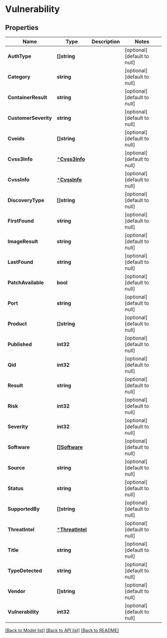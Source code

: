 # Vulnerability

## Properties
Name | Type | Description | Notes
------------ | ------------- | ------------- | -------------
**AuthType** | **[]string** |  | [optional] [default to null]
**Category** | **string** |  | [optional] [default to null]
**ContainerResult** | **string** |  | [optional] [default to null]
**CustomerSeverity** | **string** |  | [optional] [default to null]
**Cveids** | **[]string** |  | [optional] [default to null]
**Cvss3Info** | [***Cvss3Info**](Cvss3Info.md) |  | [optional] [default to null]
**CvssInfo** | [***CvssInfo**](CvssInfo.md) |  | [optional] [default to null]
**DiscoveryType** | **[]string** |  | [optional] [default to null]
**FirstFound** | **string** |  | [optional] [default to null]
**ImageResult** | **string** |  | [optional] [default to null]
**LastFound** | **string** |  | [optional] [default to null]
**PatchAvailable** | **bool** |  | [optional] [default to null]
**Port** | **string** |  | [optional] [default to null]
**Product** | **[]string** |  | [optional] [default to null]
**Published** | **int32** |  | [optional] [default to null]
**Qid** | **int32** |  | [optional] [default to null]
**Result** | **string** |  | [optional] [default to null]
**Risk** | **int32** |  | [optional] [default to null]
**Severity** | **int32** |  | [optional] [default to null]
**Software** | [**[]Software**](Software.md) |  | [optional] [default to null]
**Source** | **string** |  | [optional] [default to null]
**Status** | **string** |  | [optional] [default to null]
**SupportedBy** | **[]string** |  | [optional] [default to null]
**ThreatIntel** | [***ThreatIntel**](ThreatIntel.md) |  | [optional] [default to null]
**Title** | **string** |  | [optional] [default to null]
**TypeDetected** | **string** |  | [optional] [default to null]
**Vendor** | **[]string** |  | [optional] [default to null]
**Vulnerability** | **int32** |  | [optional] [default to null]

[[Back to Model list]](../README.md#documentation-for-models) [[Back to API list]](../README.md#documentation-for-api-endpoints) [[Back to README]](../README.md)

